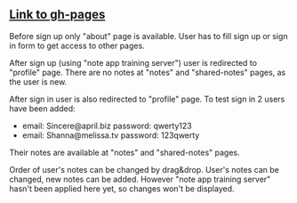 <a href="https://julia-maliutsina.github.io/Tasks/"><h2>Link to gh-pages</h2></a>

<p>Before sign up only "about" page is available. User has to fill sign up or sign in form to get access to other pages. </p>
<p>After sign up (using "note app training server") user is redirected to "profile" page. There are no notes at "notes" and "shared-notes" pages, as the user is new.</p>
<p>After sign in user is also redirected to "profile" page. To test sign in 2 users have been added:</p>
  <ul>
  <li>email: Sincere@april.biz password: qwerty123</li>
  <li>email: Shanna@melissa.tv  password: 123qwerty</li>
  </ul>
<p>Their notes are available at "notes" and "shared-notes" pages.</p> 
<p>Order of user's notes can be changed by drag&drop. User's notes can be changed, new notes can be added. However "note app training server" hasn't been applied here yet, so changes won't be displayed.</p>
